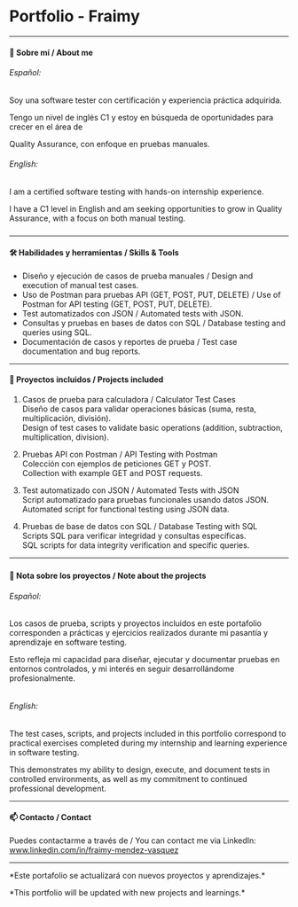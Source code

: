 # **Portfolio - Fraimy**







---



#### 👋 Sobre mí / About me





###### Español:

Soy una software tester con certificación y experiencia práctica adquirida.  

Tengo un nivel de inglés C1 y estoy en búsqueda de oportunidades para crecer en el área de 

Quality Assurance, con enfoque en pruebas manuales.





###### English:

I am a certified software testing with hands-on internship experience.  

I have a C1 level in English and am seeking opportunities to grow in Quality Assurance, with a focus on both manual testing.

##### 

---



#### 🛠️ Habilidades y herramientas / Skills \& Tools





* Diseño y ejecución de casos de prueba manuales / Design and execution of manual test cases.
* Uso de Postman para pruebas API (GET, POST, PUT, DELETE) / Use of Postman for API testing (GET, POST, PUT, DELETE).
* Test automatizados con JSON / Automated tests with JSON.
* Consultas y pruebas en bases de datos con SQL / Database testing and queries using SQL.
* Documentación de casos y reportes de prueba / Test case documentation and bug reports.



---



#### 📂 Proyectos incluidos / Projects included





1. Casos de prueba para calculadora / Calculator Test Cases  
   Diseño de casos para validar operaciones básicas (suma, resta, multiplicación, división).  
   Design of test cases to validate basic operations (addition, subtraction, multiplication, division).
   
2. Pruebas API con Postman / API Testing with Postman  
   Colección con ejemplos de peticiones GET y POST.  
   Collection with example GET and POST requests.
   
3. Test automatizado con JSON / Automated Tests with JSON  
   Script automatizado para pruebas funcionales usando datos JSON.  
   Automated script for functional testing using JSON data.
   
4. Pruebas de base de datos con SQL / Database Testing with SQL  
   Scripts SQL para verificar integridad y consultas específicas.  
   SQL scripts for data integrity verification and specific queries.



---

##### 

#### 📌 Nota sobre los proyectos / Note about the projects





###### Español: 

Los casos de prueba, scripts y proyectos incluidos en este portafolio corresponden a prácticas y ejercicios realizados durante mi pasantía y aprendizaje en software testing.  

Esto refleja mi capacidad para diseñar, ejecutar y documentar pruebas en entornos controlados, y mi interés en seguir desarrollándome profesionalmente.



###### 

###### English: 

The test cases, scripts, and projects included in this portfolio correspond to practical exercises completed during my internship and learning experience in software testing.  

This demonstrates my ability to design, execute, and document tests in controlled environments, as well as my commitment to continued professional development.



---



#### 📫 Contacto / Contact





Puedes contactarme a través de / You can contact me via LinkedIn: www.linkedin.com/in/fraimy-mendez-vasquez  



---



\*Este portafolio se actualizará con nuevos proyectos y aprendizajes.\*  

\*This portfolio will be updated with new projects and learnings.\*



